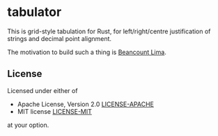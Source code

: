 # tabulator

This is grid-style tabulation for Rust, for left/right/centre justification of strings and decimal point alignment.

The motivation to build such a thing is [Beancount Lima](https://github.com/tesujimath/beancount-lima).

## License

Licensed under either of

 * Apache License, Version 2.0
   [LICENSE-APACHE](http://www.apache.org/licenses/LICENSE-2.0)
 * MIT license
   [LICENSE-MIT](http://opensource.org/licenses/MIT)

at your option.
